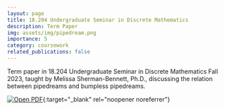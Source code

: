 ```yaml
---
layout: page
title: 18.204 Undergraduate Seminar in Discrete Mathematics
description: Term Paper
img: assets/img/pipedream.png
importance: 5
category: coursework
related_publications: false
---
```


Term paper in 18.204 Undergraduate Seminar in Discrete Mathematics Fall 2023, taught by Melissa Sherman-Bennett, Ph.D., discussing the relation between pipedreams and bumpless pipedreams.

[![Open PDF](https://img.icons8.com/color/48/000000/pdf-2.png)](https://saqzhao.github.io/assets/pdf/18_204_Term_Paper.pdf){:target="_blank" rel="noopener noreferrer"}